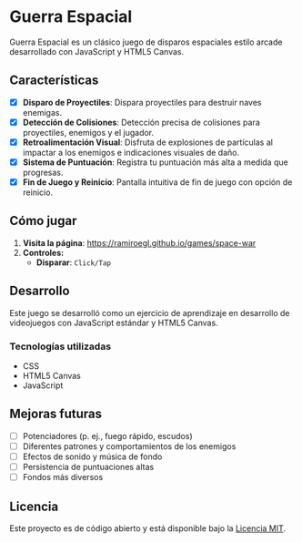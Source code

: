 # Guerra Espacial

Guerra Espacial es un clásico juego de disparos espaciales estilo arcade desarrollado con JavaScript y HTML5 Canvas.

## Características

- [x] **Disparo de Proyectiles**: Dispara proyectiles para destruir naves enemigas.
- [x] **Detección de Colisiones**: Detección precisa de colisiones para proyectiles, enemigos y el jugador.
- [x] **Retroalimentación Visual**: Disfruta de explosiones de partículas al impactar a los enemigos e indicaciones visuales de daño.
- [x] **Sistema de Puntuación**: Registra tu puntuación más alta a medida que progresas.
- [x] **Fin de Juego y Reinicio**: Pantalla intuitiva de fin de juego con opción de reinicio.

## Cómo jugar

1. **Visita la página**:
https://ramiroegl.github.io/games/space-war
1. **Controles:**
    - **Disparar**: `Click/Tap`

## Desarrollo

Este juego se desarrolló como un ejercicio de aprendizaje en desarrollo de videojuegos con JavaScript estándar y HTML5 Canvas.

### Tecnologías utilizadas
- CSS
- HTML5 Canvas
- JavaScript

## Mejoras futuras

- [ ] Potenciadores (p. ej., fuego rápido, escudos)
- [ ] Diferentes patrones y comportamientos de los enemigos
- [ ] Efectos de sonido y música de fondo
- [ ] Persistencia de puntuaciones altas
- [ ] Fondos más diversos

## Licencia

Este proyecto es de código abierto y está disponible bajo la [Licencia MIT](LICENCIA).